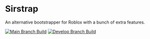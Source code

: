# Sirstrap
An alternative bootstrapper for Roblox with a bunch of extra features.

[![Main Branch Build](https://github.com/massimopaganigh/sirstrap/actions/workflows/main_branch_build.yml/badge.svg)](https://github.com/massimopaganigh/sirstrap/actions/workflows/main_branch_build.yml)
[![Develop Branch Build](https://github.com/massimopaganigh/sirstrap/actions/workflows/develop_branch_build.yml/badge.svg)](https://github.com/massimopaganigh/sirstrap/actions/workflows/develop_branch_build.yml)
